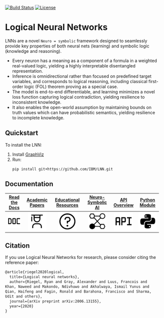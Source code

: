 [![Build Status](https://app.travis-ci.com/IBM/LNN.svg?branch=master)](https://app.travis-ci.com/IBM/LNN)
[![License](https://img.shields.io/github/license/IBM/LNN)](https://github.com/IBM/LNN/blob/master/LICENSE)

# Logical Neural Networks
LNNs are a novel `Neuro = symbolic` framework designed to seamlessly provide key
properties of both neural nets (learning) and symbolic logic (knowledge and reasoning).

- Every neuron has a meaning as a component of a formula in a weighted 
  real-valued logic, yielding a highly interpretable disentangled representation. 
- Inference is omnidirectional rather than focused on predefined target
  variables, and corresponds to logical reasoning, including classical
  first-order logic (FOL) theorem proving as a special case.
- The model is end-to-end differentiable, and learning minimizes a novel loss 
  function capturing logical contradiction, yielding resilience to inconsistent
  knowledge. 
- It also enables the open-world assumption by maintaining bounds on truth values
  which can have probabilistic semantics, yielding resilience to incomplete 
  knowledge.

## Quickstart

To install the LNN:
1. Install [GraphViz](https://www.graphviz.org/download/)
2. Run: 
   ```
   pip install git+https://github.com/IBM/LNN.git
   ```

## Documentation

| [Read the Docs][Docs] | [Academic Papers][Papers]	| [Educational Resources][Education] | [Neuro-Symbolic AI][Neuro-Symbolic AI] | [API Overview][API] | [Python Module][Module] |
|:-----------------------:|:---------------------------:|:-----------------:|:----------:|:-------:|:-------:|
| [<img src=https://raw.githubusercontent.com/IBM/LNN/master/docsrc/images/icons/doc.png alt="Docs" width="60"/>][Docs] | [<img src=https://raw.githubusercontent.com/IBM/LNN/master/docsrc/images/icons/academic.png alt="Academic Papers" width="60"/>][Papers] |  [<img src=https://raw.githubusercontent.com/IBM/LNN/master/docsrc/images/icons/help.png alt="Getting Started" width="60"/>][Education] | [<img src=https://raw.githubusercontent.com/IBM/LNN/master/docsrc/images/icons/nsai.png alt="Neuro-Symbolic AI" width="60"/>][Neuro-Symbolic AI] | [<img src=https://raw.githubusercontent.com/IBM/LNN/master/docsrc/images/icons/api.png alt="API" width="60"/>][API] | [<img src=https://raw.githubusercontent.com/IBM/LNN/master/docsrc/images/icons/python.png alt="Python Module" width="60"/>][Module] |


## Citation
If you use Logical Neural Networks for research, please consider citing the
reference paper:
```raw
@article{riegel2020logical,
  title={Logical neural networks},
  author={Riegel, Ryan and Gray, Alexander and Luus, Francois and Khan, Naweed and Makondo, Ndivhuwo and Akhalwaya, Ismail Yunus and Qian, Haifeng and Fagin, Ronald and Barahona, Francisco and Sharma, Udit and others},
  journal={arXiv preprint arXiv:2006.13155},
  year={2020}
}
```


[Docs]: https://ibm.github.io/LNN/
[Papers]: https://ibm.github.io/LNN/papers.html
[Education]: https://ibm.github.io/LNN/education/education.html
[API]: https://ibm.github.io/LNN/usage.html
[Module]: https://ibm.github.io/LNN/lnn/LNN.html
[Neuro-Symbolic AI]: https://research.ibm.com/teams/neuro-symbolic-ai

